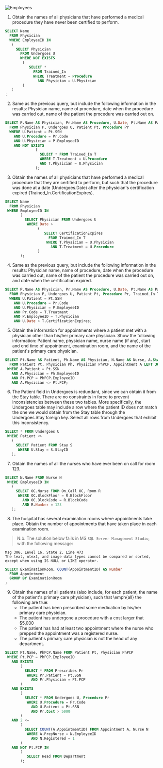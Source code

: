 <img src="https://upload.wikimedia.org/wikipedia/commons/b/b8/Sql_hospital.png" alt="Employees"/>


1. Obtain the names of all physicians that have performed a medical procedure they have never been certified to perform.

```sql
SELECT Name 
  FROM Physician 
  WHERE EmployeeID IN 
   (
     SELECT Physician
       FROM Undergoes U
       WHERE NOT EXISTS 
        (
           SELECT *
             FROM Trained_In 
             WHERE Treatment = Procedure 
               AND Physician = U.Physician
        )
   )
;
```

2. Same as the previous query, but include the following information in the results: Physician name, name of procedure, date when the procedure was carried out, name of the patient the procedure was carried out on.

```sql
SELECT P.Name AS Physician, Pr.Name AS Procedure, U.Date, Pt.Name AS Patient 
  FROM Physician P, Undergoes U, Patient Pt, Procedure Pr
  WHERE U.Patient = Pt.SSN
    AND U.Procedure = Pr.Code
    AND U.Physician = P.EmployeeID
    AND NOT EXISTS 
              (
                SELECT * FROM Trained_In T
                WHERE T.Treatment = U.Procedure 
                AND T.Physician = U.Physician
              );
```

3. Obtain the names of all physicians that have performed a medical procedure that they are certified to perform, but such that the procedure was done at a date (Undergoes.Date) after the physician's certification expired (Trained_In.CertificationExpires).

```sql
SELECT Name 
  FROM Physician 
 WHERE EmployeeID IN 
       (
         SELECT Physician FROM Undergoes U 
          WHERE Date > 
               (
                  SELECT CertificationExpires 
                    FROM Trained_In T 
                   WHERE T.Physician = U.Physician 
                     AND T.Treatment = U.Procedure
               )
       );
```

4. Same as the previous query, but include the following information in the results: Physician name, name of procedure, date when the procedure was carried out, name of the patient the procedure was carried out on, and date when the certification expired.

```sql
SELECT P.Name AS Physician, Pr.Name AS Procedure, U.Date, Pt.Name AS Patient, T.CertificationExpires
  FROM Physician P, Undergoes U, Patient Pt, Procedure Pr, Trained_In T
  WHERE U.Patient = Pt.SSN
    AND U.Procedure = Pr.Code
    AND U.Physician = P.EmployeeID
    AND Pr.Code = T.Treatment
    AND P.EmployeeID = T.Physician
    AND U.Date > T.CertificationExpires;
```

5. Obtain the information for appointments where a patient met with a physician other than his/her primary care physician. Show the following information: Patient name, physician name, nurse name (if any), start and end time of appointment, examination room, and the name of the patient's primary care physician.

```sql
SELECT Pt.Name AS Patient, Ph.Name AS Physician, N.Name AS Nurse, A.Start, A.End, A.ExaminationRoom, PhPCP.Name AS PCP
  FROM Patient Pt, Physician Ph, Physician PhPCP, Appointment A LEFT JOIN Nurse N ON A.PrepNurse = N.EmployeeID
 WHERE A.Patient = Pt.SSN
   AND A.Physician = Ph.EmployeeID
   AND Pt.PCP = PhPCP.EmployeeID
   AND A.Physician <> Pt.PCP;
```

6. The Patient field in Undergoes is redundant, since we can obtain it from the Stay table. There are no constraints in force to prevent inconsistencies between these two tables. More specifically, the Undergoes table may include a row where the patient ID does not match the one we would obtain from the Stay table through the Undergoes.Stay foreign key. Select all rows from Undergoes that exhibit this inconsistency.

```sql
SELECT * FROM Undergoes U
 WHERE Patient <> 
   (
     SELECT Patient FROM Stay S
      WHERE U.Stay = S.StayID
   );
```

7. Obtain the names of all the nurses who have ever been on call for room 123.

```sql
SELECT N.Name FROM Nurse N
 WHERE EmployeeID IN
   (
     SELECT OC.Nurse FROM On_Call OC, Room R
      WHERE OC.BlockFloor = R.BlockFloor
        AND OC.BlockCode = R.BlockCode
        AND R.Number = 123
   );
```

8. The hospital has several examination rooms where appointments take place. Obtain the number of appointments that have taken place in each examination room.

> N.b. The solution below fails in MS `SQL Server Management Studio`, with the following message:

```
Msg 306, Level 16, State 2, Line 473
The text, ntext, and image data types cannot be compared or sorted, except when using IS NULL or LIKE operator.
```

```sql
SELECT ExaminationRoom, COUNT(AppointmentID) AS Number
  FROM Appointment
  GROUP BY ExaminationRoom
;
```

9. Obtain the names of all patients (also include, for each patient, the name of the patient's primary care physician), such that \emph{all} the following are true:
    - The patient has been prescribed some medication by his/her primary care physician.
    - The patient has undergone a procedure with a cost larger that $5,000
    - The patient has had at least two appointment where the nurse who prepped the appointment was a registered nurse.
    - The patient's primary care physician is not the head of any department.

```sql
SELECT Pt.Name, PhPCP.Name FROM Patient Pt, Physician PhPCP
 WHERE Pt.PCP = PhPCP.EmployeeID
   AND EXISTS
       (
         SELECT * FROM Prescribes Pr
          WHERE Pr.Patient = Pt.SSN
            AND Pr.Physician = Pt.PCP
       )
   AND EXISTS
       (
         SELECT * FROM Undergoes U, Procedure Pr
          WHERE U.Procedure = Pr.Code
            AND U.Patient = Pt.SSN
            AND Pr.Cost > 5000
       )
   AND 2 <=
       (
         SELECT COUNT(A.AppointmentID) FROM Appointment A, Nurse N
          WHERE A.PrepNurse = N.EmployeeID
            AND N.Registered = 1
       )
   AND NOT Pt.PCP IN
       (
          SELECT Head FROM Department
       );
```